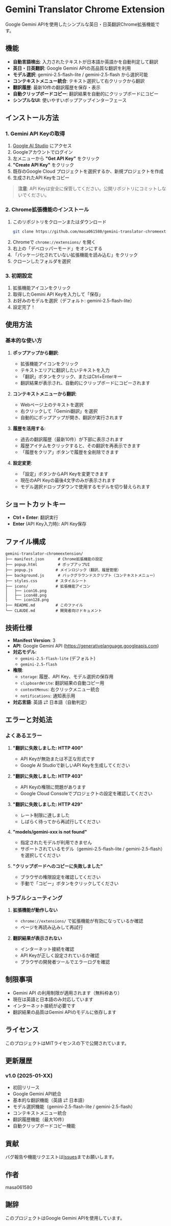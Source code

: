 # Gemini Translator Chrome Extension

Google Gemini APIを使用したシンプルな英日・日英翻訳Chrome拡張機能です。

## 機能

- **自動言語検出**: 入力されたテキストが日本語か英語かを自動判定して翻訳
- **英日・日英翻訳**: Google Gemini APIの高品質な翻訳を利用
- **モデル選択**: gemini-2.5-flash-lite / gemini-2.5-flash から選択可能
- **コンテキストメニュー統合**: テキスト選択して右クリックから翻訳
- **翻訳履歴**: 最新10件の翻訳履歴を保存・表示
- **自動クリップボードコピー**: 翻訳結果を自動的にクリップボードにコピー
- **シンプルなUI**: 使いやすいポップアップインターフェース

## インストール方法

### 1. Gemini API Keyの取得

1. [Google AI Studio](https://aistudio.google.com/) にアクセス
2. Googleアカウントでログイン
3. 左メニューから **"Get API Key"** をクリック
4. **"Create API Key"** をクリック
5. 既存のGoogle Cloud プロジェクトを選択するか、新規プロジェクトを作成
6. 生成されたAPI Keyをコピー

> **注意**: API Keyは安全に保管してください。公開リポジトリにコミットしないでください。

### 2. Chrome拡張機能のインストール
1. このリポジトリをクローンまたはダウンロード
   ```bash
   git clone https://github.com/masa061580/gemini-translator-chromeextension.git
   ```
2. Chromeで `chrome://extensions/` を開く
3. 右上の「デベロッパーモード」をオンにする
4. 「パッケージ化されていない拡張機能を読み込む」をクリック
5. クローンしたフォルダを選択

### 3. 初期設定
1. 拡張機能アイコンをクリック
2. 取得したGemini API Keyを入力して「保存」
3. お好みのモデルを選択（デフォルト: gemini-2.5-flash-lite）
4. 設定完了！

## 使用方法

### 基本的な使い方

1. **ポップアップから翻訳**:
   - 拡張機能アイコンをクリック
   - テキストエリアに翻訳したいテキストを入力
   - 「翻訳」ボタンをクリック、またはCtrl+Enterキー
   - 翻訳結果が表示され、自動的にクリップボードにコピーされます

2. **コンテキストメニューから翻訳**:
   - Webページ上のテキストを選択
   - 右クリックして「Gemini翻訳」を選択
   - 自動的にポップアップが開き、翻訳が実行されます

3. **履歴を活用する**:
   - 過去の翻訳履歴（最新10件）が下部に表示されます
   - 履歴アイテムをクリックすると、その翻訳を再表示できます
   - 「履歴をクリア」ボタンで履歴を全削除できます

4. **設定変更**:
   - 「設定」ボタンからAPI Keyを変更できます
   - 現在のAPI Keyの最後4文字のみが表示されます
   - モデル選択ドロップダウンで使用するモデルを切り替えられます

## ショートカットキー

- **Ctrl + Enter**: 翻訳実行
- **Enter** (API Key入力時): API Key保存

## ファイル構成

```
gemini-translator-chromeextension/
├── manifest.json      # Chrome拡張機能の設定
├── popup.html         # ポップアップUI
├── popup.js          # メインロジック（翻訳、履歴管理）
├── background.js      # バックグラウンドスクリプト（コンテキストメニュー）
├── styles.css        # スタイルシート
├── icons/            # 拡張機能アイコン
│   ├── icon16.png
│   ├── icon48.png
│   └── icon128.png
├── README.md         # このファイル
└── CLAUDE.md         # 開発者向けドキュメント
```

## 技術仕様

- **Manifest Version**: 3
- **API**: Google Gemini API (https://generativelanguage.googleapis.com)
- **対応モデル**:
  - `gemini-2.5-flash-lite` (デフォルト)
  - `gemini-2.5-flash`
- **権限**:
  - `storage`: 履歴、API Key、モデル選択の保存用
  - `clipboardWrite`: 翻訳結果の自動コピー用
  - `contextMenus`: 右クリックメニュー統合
  - `notifications`: 通知表示用
- **対応言語**: 英語 ⇄ 日本語（自動判定）

## エラーと対処法

### よくあるエラー

1. **"翻訳に失敗しました: HTTP 400"**
   - API Keyが無効または不正な形式です
   - Google AI Studioで新しいAPI Keyを生成してください

2. **"翻訳に失敗しました: HTTP 403"**
   - API Keyの権限に問題があります
   - Google Cloud Consoleでプロジェクトの設定を確認してください

3. **"翻訳に失敗しました: HTTP 429"**
   - レート制限に達しました
   - しばらく待ってから再試行してください

4. **"models/gemini-xxx is not found"**
   - 指定されたモデルが利用できません
   - サポートされているモデル（gemini-2.5-flash-lite / gemini-2.5-flash）を選択してください

5. **"クリップボードへのコピーに失敗しました"**
   - ブラウザの権限設定を確認してください
   - 手動で「コピー」ボタンをクリックしてください

### トラブルシューティング

1. **拡張機能が動作しない**
   - `chrome://extensions/` で拡張機能が有効になっているか確認
   - ページを再読み込みして再試行

2. **翻訳結果が表示されない**
   - インターネット接続を確認
   - API Keyが正しく設定されているか確認
   - ブラウザの開発者ツールでエラーログを確認

## 制限事項

- Gemini API の利用制限が適用されます（無料枠あり）
- 現在は英語と日本語のみ対応しています
- インターネット接続が必要です
- 翻訳結果の品質はGemini APIのモデルに依存します

## ライセンス

このプロジェクトはMITライセンスの下で公開されています。

## 更新履歴

### v1.0 (2025-01-XX)
- 初回リリース
- Google Gemini API統合
- 基本的な翻訳機能（英語 ⇄ 日本語）
- モデル選択機能（gemini-2.5-flash-lite / gemini-2.5-flash）
- コンテキストメニュー統合
- 翻訳履歴機能（最大10件）
- 自動クリップボードコピー機能

## 貢献

バグ報告や機能リクエストは[Issues](https://github.com/masa061580/gemini-translator-chromeextension/issues)までお願いします。

## 作者

masa061580

## 謝辞

このプロジェクトはGoogle Gemini APIを使用しています。